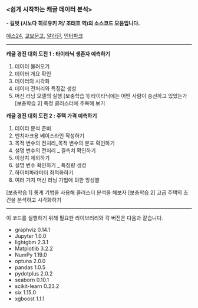 ### <쉽게 시작하는 캐글 데이터 분석> 

**- 길벗 (시노다 히로유키 저/ 조태호 역)의 소스코드 모음입니다.** 

[예스24](http://www.yes24.com/Product/Goods/103526120), [교보문고](https://www.kyobobook.co.kr/product/detailViewKor.laf?ejkGb=KOR&mallGb=KOR&barcode=9791165216726), [알라딘](https://www.aladin.co.kr/shop/wproduct.aspx?ItemId=278905337), [인터파크](http://book.interpark.com/product/BookDisplay.do?_method=detail&sc.shopNo=0000400000&sc.prdNo=353732246&pis1=book&pis2=product)


-----------------

**캐글 경진 대회 도전 1 : 타이타닉 생존자 예측하기**

1. 데이터 불러오기
2. 데이터 개요 확인
3. 데이터의 시각화
4. 데이터 전처리와 특징값 생성
5. 머신 러닝 모델의 실행
[보충학습 1] 타이타닉에는 어떤 사람이 승선하고 있었는가
[보충학습 2] 특정 클러스터에 주목해 보기


**캐글 경진 대회 도전 2 : 주택 가격 예측하기**

1. 데이터 분석 준비
2. 벤치마크용 베이스라인 작성하기
3. 목적 변수의 전처리_목적 변수의 분포 확인하기
4. 설명 변수의 전처리 _ 결측치 확인하기
5. 이상치 제외하기
6. 설명 변수 확인하기 _ 특징량 생성
7. 하이퍼파라미터 최적화하기
8. 여러 가지 머신 러닝 기법에 의한 앙상블

[보충학습 1] 통계 기법을 사용해 클러스터 분석을 해보자
[보충학습 2] 고급 주택의 조건을 분석하고 시각화하기


---------------------------------------

이 코드를 실행하기 위해 필요한 라이브러리와 각 버전은 다음과 같습니다. 

- graphviz 	0.14.1
- Jupyter 	1.0.0
- lightgbm 	2.3.1
- Matplotlib 	3.2.2
- NumPy 	1.19.0
- optuna 	2.0.0
- pandas 	1.0.5
- pydotplus 	2.0.2
- seaborn 	0.10.1
- scikit-learn 	0.23.2
- six 	1.15.0
- xgboost 	1.1.1
